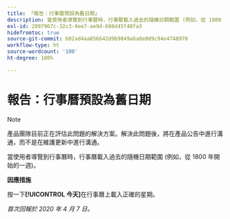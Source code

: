 ```yaml
---
title: 「報告：行事曆預設為舊日期」
description: 當使用者導覽到行事曆時，行事曆載入過去的隨機日期範圍 (例如，從 1800 年開始的一週)。
exl-id: 2897967c-32c3-4ee7-ae9d-608d45f40fa3
hidefromtoc: true
source-git-commit: b02ad4aa856642d9b9849a6a8e0d9c94e4748970
workflow-type: ht
source-wordcount: '100'
ht-degree: 100%

---
```


# 報告：行事曆預設為舊日期

>[!NOTE]
>
>產品團隊目前正在評估此問題的解決方案。解決此問題後，將在產品公告中進行溝通，而不是在維護更新中進行溝通。

當使用者導覽到行事曆時，行事曆載入過去的隨機日期範圍 (例如，從 1800 年開始的一週)。

**因應措施**

按一下&#x200B;**[!UICONTROL 今天]**&#x200B;在行事曆上載入正確的星期。


_首次回報於 2020 年 4 月 7 日。_
